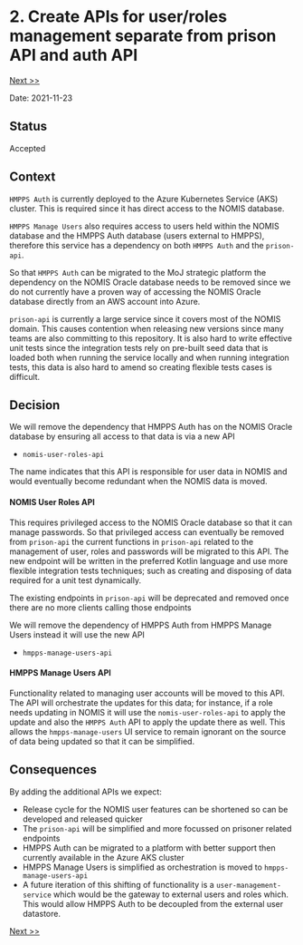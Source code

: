 # 2. Create APIs for user/roles management separate from prison API and auth API

[Next >>](9999-end.md)


Date: 2021-11-23

## Status

Accepted

## Context

`HMPPS Auth` is currently deployed to the Azure Kubernetes Service (AKS) cluster.
This is required since it has direct access to the NOMIS database.

`HMPPS Manage Users` also requires access to users held within the NOMIS database and the HMPPS Auth database (users external to HMPPS), therefore this service has a dependency on both `HMPPS Auth` and the `prison-api`.

So that `HMPPS Auth` can be migrated to the MoJ strategic platform the dependency on the NOMIS Oracle database needs to be removed since we do not currently have a proven way of accessing the NOMIS Oracle database directly from an AWS account into Azure.

`prison-api` is currently a large service since it covers most of the NOMIS domain. This causes contention when releasing new versions since many teams are also committing to this repository. It is also hard to write effective unit tests since the integration tests rely on pre-built seed data that is loaded both when running the service locally and when running integration tests, this data is also hard to amend so creating flexible tests cases is difficult.


## Decision

We will remove the dependency that HMPPS Auth  has on the NOMIS Oracle database by ensuring all access to that data is via a new API
- `nomis-user-roles-api`

The name indicates that this API is responsible for user data in NOMIS and would eventually become redundant when the NOMIS data is moved.

#### NOMIS User Roles API

This requires privileged access to the NOMIS Oracle database so that it can manage passwords. So that privileged access can eventually be removed from `prison-api` the current functions in `prison-api` related to the management of user, roles and passwords will be migrated to this API.
The new endpoint will be written in the preferred Kotlin language and use more flexible integration tests techniques; such as creating and disposing of data required for a unit test dynamically.

The existing endpoints in `prison-api` will be deprecated and removed once there are no more clients calling those endpoints

We will remove the dependency of HMPPS Auth from HMPPS Manage Users instead it will use the new API
- `hmpps-manage-users-api`

#### HMPPS Manage Users API

Functionality related to managing user accounts will be moved to this API. The API will orchestrate the updates for this data; for instance, if a role needs updating in NOMIS it will use the `nomis-user-roles-api` to apply the update and also the `HMPPS Auth` API to apply the update there as well. This allows the `hmpps-manage-users` UI service to remain ignorant on the source of data being updated so that it can be simplified.


## Consequences

By adding the additional APIs we expect:

- Release cycle for the NOMIS user features can be shortened so can be developed and released quicker
- The `prison-api` will be simplified and more focussed on prisoner related endpoints
- HMPPS Auth can be migrated to a platform with better support then currently available in the Azure AKS cluster
- HMPPS Manage Users is simplified as orchestration is moved to `hmpps-manage-users-api`
- A future iteration of this shifting of functionality is a `user-management-service` which would be the gateway to external users and roles which. This would allow HMPPS Auth to be decoupled from the external user datastore.

[Next >>](9999-end.md)
